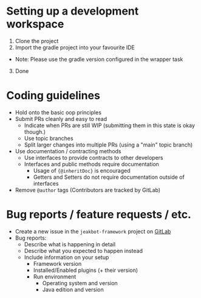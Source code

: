 # Setting up a development workspace  
1. Clone the project  
2. Import the gradle project into your favourite IDE  
  * Note: Please use the gradle version configured in the wrapper task  
3. Done  
  
# Coding guidelines  
* Hold onto the basic oop principles  
* Submit PRs cleanly and easy to read  
  * Indicate when PRs are still WIP (submitting them in this state is okay though.)  
  * Use topic branches  
  * Split larger changes into multiple PRs (using a "main" topic branch)  
* Use documentation / contracting methods  
  * Use interfaces to provide contracts to other developers  
  * Interfaces and public methods require documentation  
    * Usage of ``{@inheritDoc}`` is encouraged  
    * Getters and Setters do not require documentation outside of interfaces  
* Remove ``@author`` tags (Contributors are tracked by GitLab)  
  
# Bug reports / feature requests / etc.  
* Create a new issue in the ``jeakbot-framework`` project on [GitLab](https://gitlab.com/fearnixxgaming/jeakbot/jeakbot-framework)  
* Bug reports:  
  * Describe what is happening in detail  
  * Describe what you expected to happen instead  
  * Include information on your setup  
    * Framework version  
    * Installed/Enabled plugins (+ their version)  
    * Run environment  
      * Operating system and version  
      * Java edition and version  

  